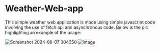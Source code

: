# Weather-Web-app

This simple weather web application is made using simple javascript code involving the use of fetch api and asynchronous code. Below is the pic highlighting an example of the usage:

![Screenshot 2024-09-07 004350](https://github.com/user-attachments/assets/b631b12d-f67f-47cd-af0a-49c0b7354519) ![image](https://github.com/user-attachments/assets/953bb84a-b75f-4449-9a3b-10eb04b787d7)
